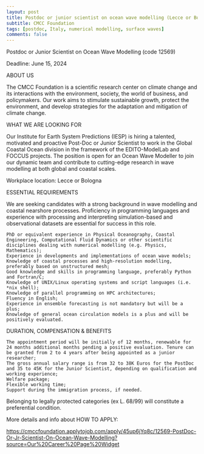 ```yaml
---
layout: post
title: Postdoc or junior scientist on ocean wave modelling (Lecce or Bologna, Italy)
subtitle: CMCC Foundation
tags: [postdoc, Italy, numerical modelling, surface waves]
comments: false
---
```

Postdoc or Junior Scientist on Ocean Wave Modelling (code 12569)

Deadline: June 15, 2024

ABOUT US

The CMCC Foundation is a scientific research center on climate change and its interactions with the environment, society, the world of business, and policymakers.
Our work aims to stimulate sustainable growth, protect the environment, and develop strategies for the adaptation and mitigation of climate change.

WHAT WE ARE LOOKING FOR

Our Institute for Earth System Predictions (IESP) is hiring a talented, motivated and proactive Post-Doc or Junior Scientist to work in the Global Coastal Ocean division in the framework of the EDITO-ModelLab and FOCCUS projects.
The position is open for an Ocean Wave Modeller to join our dynamic team and contribute to cutting-edge research in wave modelling at both global and coastal scales.

Workplace location: Lecce or Bologna

ESSENTIAL REQUIREMENTS

We are seeking candidates with a strong background in wave modelling and coastal nearshore processes. Proficiency in programming languages and experience with processing and interpreting simulation-based and observational datasets are essential for success in this role.

    PhD or equivalent experience in Physical Oceanography, Coastal Engineering, Computational Fluid Dynamics or other scientific disciplines dealing with numerical modelling (e.g. Physics, Mathematics);
    Experience in developments and implementations of ocean wave models;
    Knowledge of coastal processes and high-resolution modelling, preferably based on unstructured mesh;
    Good knowledge and skills in programming language, preferably Python and Fortran/C;
    Knowledge of UNIX/Linux operating systems and script languages (i.e. *nix shell);
    Knowledge of parallel programming on HPC architectures;
    Fluency in English;
    Experience in ensemble forecasting is not mandatory but will be a plus;
    Knowledge of general ocean circulation models is a plus and will be positively evaluated.

DURATION, COMPENSATION & BENEFITS

    The appointment period will be initially of 12 months, renewable for 24 months additional months pending a positive evaluation. Tenure can be granted from 2 to 4 years after being appointed as a junior researcher;
    The gross annual salary range is from 32 to 38K Euros for the PostDoc and 35 to 45K for the Junior Scientist, depending on qualification and working experience;
    Welfare package;
    Flexible working time;
    Support during the immigration process, if needed.

Belonging to legally protected categories (ex L. 68/99) will constitute a preferential condition.

More details and info about HOW TO APPLY:

https://cmccfoundation.applytojob.com/apply/45up6jYq8c/12569-PostDoc-Or-Jr-Scientist-On-Ocean-Wave-Modelling?source=Our%20Career%20Page%20Widget
